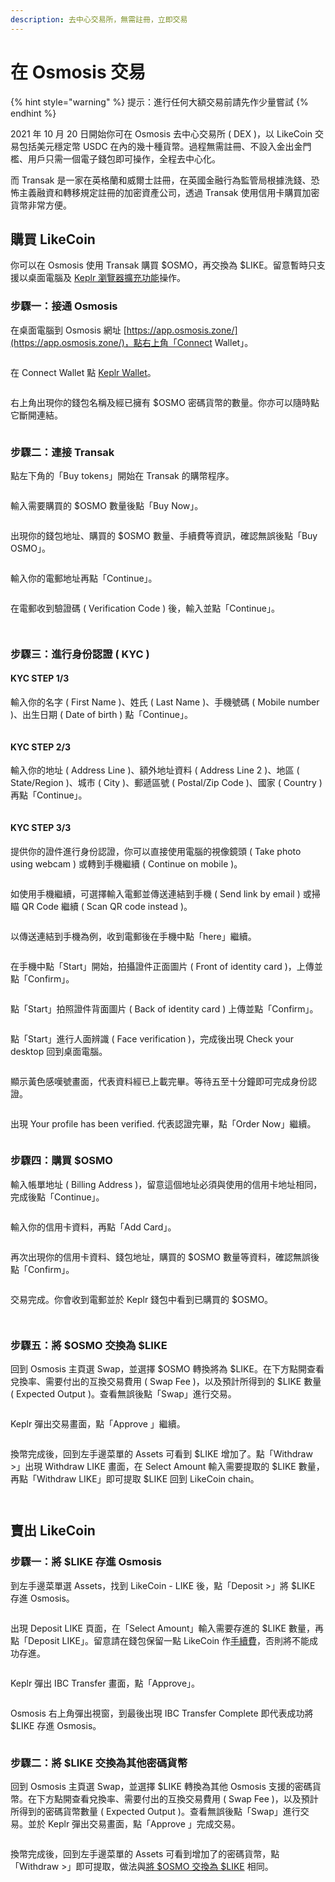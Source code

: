 ```yaml
---
description: 去中心交易所，無需註冊，立即交易
---
```


# 在 Osmosis 交易

{% hint style="warning" %}
提示：進行任何大額交易前請先作少量嘗試
{% endhint %}

2021 年 10 月 20 日開始你可在 Osmosis 去中心交易所 ( DEX )，以 LikeCoin 交易包括美元穩定幣 USDC 在內的幾十種貨幣。過程無需註冊、不設入金出金門檻、用戶只需一個電子錢包即可操作，全程去中心化。

而 Transak 是一家在英格蘭和威爾士註冊，在英國金融行為監管局根據洗錢、恐怖主義融資和轉移規定註冊的加密資產公司，透過 Transak 使用信用卡購買加密貨幣非常方便。

## 購買 LikeCoin

你可以在 Osmosis 使用 Transak 購買 $OSMO，再交換為 $LIKE。留意暫時只支援以桌面電腦及 [Keplr 瀏覽器擴充功能](../wallet/keplr/)操作。

### 步驟一：接通 Osmosis

在桌面電腦到 Osmosis 網址 [https://app.osmosis.zone/](https://app.osmosis.zone/)，點右上角「Connect Wallet」。

<figure><img src="../../.gitbook/assets/Osmosis 1.png" alt=""><figcaption></figcaption></figure>

在 Connect Wallet 點 [Keplr Wallet](../wallet/keplr/)。

<figure><img src="../../.gitbook/assets/Osmosis 2.png" alt=""><figcaption></figcaption></figure>

右上角出現你的錢包名稱及經已擁有 $OSMO 密碼貨幣的數量。你亦可以隨時點它斷開連結。

<figure><img src="../../.gitbook/assets/Osmosis 3.png" alt=""><figcaption></figcaption></figure>

### 步驟二：連接 Transak

點左下角的「Buy tokens」開始在 Transak 的購幣程序。

<figure><img src="../../.gitbook/assets/Osmosis 4.png" alt=""><figcaption></figcaption></figure>

輸入需要購買的 $OSMO 數量後點「Buy Now」。

<figure><img src="../../.gitbook/assets/Osmosis 5.png" alt=""><figcaption></figcaption></figure>

出現你的錢包地址、購買的 $OSMO 數量、手續費等資訊，確認無誤後點「Buy OSMO」。

<figure><img src="../../.gitbook/assets/Osmosis 6.png" alt=""><figcaption></figcaption></figure>

輸入你的電郵地址再點「Continue」。

<figure><img src="../../.gitbook/assets/Osmosis 7.png" alt=""><figcaption></figcaption></figure>

在電郵收到驗證碼 ( Verification Code ) 後，輸入並點「Continue」。

<figure><img src="../../.gitbook/assets/Osmosis 8.png" alt=""><figcaption></figcaption></figure>

<figure><img src="../../.gitbook/assets/Osmosis 9.png" alt=""><figcaption></figcaption></figure>

### 步驟三：進行身份認證 ( KYC )

#### KYC STEP 1/3

輸入你的名字 ( First Name )、姓氏 ( Last Name )、手機號碼 ( Mobile number )、出生日期 ( Date of birth ) 點「Continue」。

<figure><img src="../../.gitbook/assets/Osmosis 10.png" alt=""><figcaption></figcaption></figure>

#### KYC STEP 2/3

輸入你的地址 ( Address Line )、額外地址資料 ( Address Line 2 )、地區 ( State/Region )、城市 ( City )、郵遞區號 ( Postal/Zip Code )、國家 ( Country ) 再點「Continue」。

<figure><img src="../../.gitbook/assets/Osmosis 11.png" alt=""><figcaption></figcaption></figure>

#### KYC STEP 3/3

提供你的證件進行身份認證，你可以直接使用電腦的視像鏡頭 ( Take photo using webcam ) 或轉到手機繼續 ( Continue on mobile )。

<figure><img src="../../.gitbook/assets/Osmosis 12.png" alt=""><figcaption></figcaption></figure>

如使用手機繼續，可選擇輸入電郵並傳送連結到手機 ( Send link by email ) 或掃瞄 QR Code 繼續 ( Scan QR code instead )。

<figure><img src="../../.gitbook/assets/Osmosis 13.png" alt=""><figcaption></figcaption></figure>

以傳送連結到手機為例，收到電郵後在手機中點「here」繼續。

<figure><img src="../../.gitbook/assets/Osmosis 14.png" alt=""><figcaption></figcaption></figure>

在手機中點「Start」開始，拍攝證件正面圖片 ( Front of identity card )，上傳並點「Confirm」。

<figure><img src="../../.gitbook/assets/Osmosis 15.png" alt=""><figcaption></figcaption></figure>

點「Start」拍照證件背面圖片 ( Back of identity card ) 上傳並點「Confirm」。

<figure><img src="../../.gitbook/assets/Osmosis 16.png" alt=""><figcaption></figcaption></figure>

點「Start」進行人面辨識 ( Face verification )，完成後出現 Check your desktop 回到桌面電腦。

<figure><img src="../../.gitbook/assets/Osmosis 17.png" alt=""><figcaption></figcaption></figure>

顯示黃色感嘆號畫面，代表資料經已上載完畢。等待五至十分鐘即可完成身份認證。

<figure><img src="../../.gitbook/assets/Osmosis 18.png" alt=""><figcaption></figcaption></figure>

出現 Your profile has been verified. 代表認證完畢，點「Order Now」繼續。

<figure><img src="../../.gitbook/assets/Osmosis 19.png" alt=""><figcaption></figcaption></figure>

### 步驟四：購買 $OSMO

輸入帳單地址 ( Billing Address )，留意這個地址必須與使用的信用卡地址相同，完成後點「Continue」。

<figure><img src="../../.gitbook/assets/Osmosis 20.png" alt=""><figcaption></figcaption></figure>

輸入你的信用卡資料，再點「Add Card」。

<figure><img src="../../.gitbook/assets/Osmosis 21.png" alt=""><figcaption></figcaption></figure>

再次出現你的信用卡資料、錢包地址，購買的 $OSMO 數量等資料，確認無誤後點「Confirm」。

<figure><img src="../../.gitbook/assets/Osmosis 22.png" alt=""><figcaption></figcaption></figure>

交易完成。你會收到電郵並於 Keplr 錢包中看到已購買的 $OSMO。

<figure><img src="../../.gitbook/assets/Osmosis 23.png" alt=""><figcaption></figcaption></figure>

<figure><img src="../../.gitbook/assets/Osmosis 24.png" alt=""><figcaption></figcaption></figure>

### 步驟五：將 $OSMO 交換為 $LIKE

回到 Osmosis 主頁選 Swap，並選擇 $OSMO 轉換將為 $LIKE。在下方點開查看兌換率、需要付出的互換交易費用 ( Swap Fee )，以及預計所得到的 $LIKE 數量 ( Expected Output )。查看無誤後點「Swap」進行交易。

<figure><img src="../../.gitbook/assets/Osmosis 25.png" alt=""><figcaption></figcaption></figure>

Keplr 彈出交易畫面，點「Approve 」繼續。

<figure><img src="../../.gitbook/assets/Osmosis 26.png" alt=""><figcaption></figcaption></figure>

換幣完成後，回到左手邊菜單的 Assets 可看到 $LIKE 增加了。點「Withdraw >」出現 Withdraw LIKE 畫面，在 Select Amount 輸入需要提取的 $LIKE 數量，再點「Withdraw LIKE」即可提取 $LIKE 回到  LikeCoin chain。

<figure><img src="../../.gitbook/assets/Osmosis 27.png" alt=""><figcaption></figcaption></figure>

<figure><img src="../../.gitbook/assets/Osmosis 28.png" alt=""><figcaption></figcaption></figure>

## 賣出 LikeCoin

### 步驟一：將 $LIKE 存進 Osmosis

到左手邊菜單選 Assets，找到 LikeCoin - LIKE 後，點「Deposit >」將 $LIKE 存進 Osmosis。

<figure><img src="../../.gitbook/assets/Osmosis 29.png" alt=""><figcaption></figcaption></figure>

出現 Deposit LIKE 頁面，在「Select Amount」輸入需要存進的 $LIKE 數量，再點「Deposit LIKE」。留意請在錢包保留一點 LikeCoin 作[手續費](../wallet/transaction-fee.md)，否則將不能成功存進。

<figure><img src="../../.gitbook/assets/Osmosis 30.png" alt=""><figcaption></figcaption></figure>

Keplr 彈出 IBC Transfer 畫面，點「Approve」。

<figure><img src="../../.gitbook/assets/Osmosis 31.png" alt=""><figcaption></figcaption></figure>

Osmosis 右上角彈出視窗，到最後出現 IBC Transfer Complete 即代表成功將 $LIKE 存進 Osmosis。

<figure><img src="../../.gitbook/assets/Osmosis 32.png" alt=""><figcaption></figcaption></figure>

### 步驟二：將 $LIKE 交換為其他密碼貨幣

回到 Osmosis 主頁選 Swap，並選擇 $LIKE 轉換為其他 Osmosis 支援的密碼貨幣。在下方點開查看兌換率、需要付出的互換交易費用 ( Swap Fee )，以及預計所得到的密碼貨幣數量 ( Expected Output )。查看無誤後點「Swap」進行交易。並於 Keplr 彈出交易畫面，點「Approve 」完成交易。

<figure><img src="../../.gitbook/assets/Osmosis 33.png" alt=""><figcaption></figcaption></figure>

換幣完成後，回到左手邊菜單的 Assets 可看到增加了的密碼貨幣，點「Withdraw >」即可提取，做法與[將 $OSMO 交換為 $LIKE](trade-in-osmosis.md#bu-zhou-wu-jiang-osmo-jiao-huan-wei-like) 相同。
